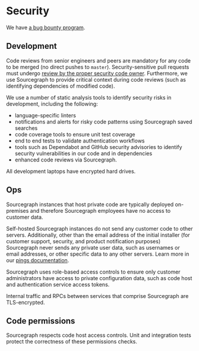 # Security

We have [a bug bounty program](https://hackerone.com/sourcegraph).

## Development

Code reviews from senior engineers and peers are mandatory for any code to be merged (no direct
pushes to `master`). Security-sensitive pull requests must undergo [review by the proper security
code owner](code_reviews.md#security). Furthermore, we use Sourcegraph to provide
critical context during code reviews (such as identifying dependencies of modified code).

We use a number of static analysis tools to identify security risks in development, including the
following:
- language-specific linters
- notifications and alerts for risky code patterns using Sourcegraph saved searches
- code coverage tools to ensure unit test coverage
- end to end tests to validate authentication workflows
- tools such as Dependabot and GitHub security advisories to identify security vulnerabilities in our
  code and in dependencies
- enhanced code reviews via Sourcegraph.

All development laptops have encrypted hard drives.

## Ops

Sourcegraph instances that host private code are typically deployed on-premises and therefore Sourcegraph
employees have no access to customer data.

Self-hosted Sourcegraph instances do not send any customer code to other servers. Additionally,
other than the email address of the initial installer (for customer support, security, and product
notification purposes) Sourcegraph never sends any private user data, such as usernames or email
addresses, or other specific data to any other servers. Learn more in our [pings
documentation](https://docs.sourcegraph.com/admin/pings).

Sourcegraph uses role-based access controls to ensure only customer administrators have access to
private configuration data, such as code host and authentication service access tokens.

Internal traffic and RPCs between services that comprise Sourcegraph are TLS-encrypted.

## Code permissions

Sourcegraph respects code host access controls. Unit and integration tests protect the correctness
of these permissions checks.
